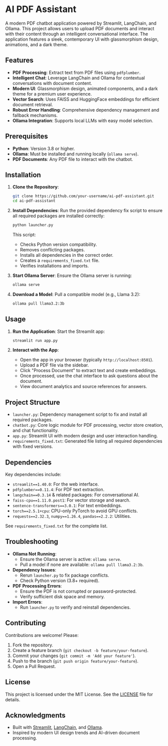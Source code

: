 # AI PDF Assistant

A modern PDF chatbot application powered by Streamlit, LangChain, and Ollama. This project allows users to upload PDF documents and interact with their content through an intelligent conversational interface. The application features a sleek, contemporary UI with glassmorphism design, animations, and a dark theme.

## Features

- **PDF Processing**: Extract text from PDF files using `pdfplumber`.
- **Intelligent Chat**: Leverage LangChain and Ollama for contextual conversations with document content.
- **Modern UI**: Glassmorphism design, animated components, and a dark theme for a premium user experience.
- **Vector Search**: Uses FAISS and HuggingFace embeddings for efficient document retrieval.
- **Robust Error Handling**: Comprehensive dependency management and fallback mechanisms.
- **Ollama Integration**: Supports local LLMs with easy model selection.

## Prerequisites

- **Python**: Version 3.8 or higher.
- **Ollama**: Must be installed and running locally (`ollama serve`).
- **PDF Documents**: Any PDF file to interact with the chatbot.

## Installation

1. **Clone the Repository**:
   ```bash
   git clone https://github.com/your-username/ai-pdf-assistant.git
   cd ai-pdf-assistant
   ```

2. **Install Dependencies**:
   Run the provided dependency fix script to ensure all required packages are installed correctly:
   ```bash
   python launcher.py
   ```

   This script:
   - Checks Python version compatibility.
   - Removes conflicting packages.
   - Installs all dependencies in the correct order.
   - Creates a `requirements_fixed.txt` file.
   - Verifies installations and imports.

3. **Start Ollama Server**:
   Ensure the Ollama server is running:
   ```bash
   ollama serve
   ```

4. **Download a Model**:
   Pull a compatible model (e.g., Llama 3.2):
   ```bash
   ollama pull llama3.2:3b
   ```

## Usage

1. **Run the Application**:
   Start the Streamlit app:
   ```bash
   streamlit run app.py
   ```

2. **Interact with the App**:
   - Open the app in your browser (typically `http://localhost:8501`).
   - Upload a PDF file via the sidebar.
   - Click "Process Document" to extract text and create embeddings.
   - Once processed, use the chat interface to ask questions about the document.
   - View document analytics and source references for answers.

## Project Structure

- `launcher.py`: Dependency management script to fix and install all required packages.
- `chatbot.py`: Core logic module for PDF processing, vector store creation, and chat functionality.
- `app.py`: Streamlit UI with modern design and user interaction handling.
- `requirements_fixed.txt`: Generated file listing all required dependencies with fixed versions.

## Dependencies

Key dependencies include:
- `streamlit==1.40.0`: For the web interface.
- `pdfplumber==0.11.4`: For PDF text extraction.
- `langchain==0.3.14` & related packages: For conversational AI.
- `faiss-cpu==1.11.0.post1`: For vector storage and search.
- `sentence-transformers==3.0.1`: For text embeddings.
- `torch==2.5.1+cpu`: CPU-only PyTorch to avoid GPU conflicts.
- `requests==2.32.3`, `numpy==1.26.4`, `pandas==2.2.2`: Utilities.

See `requirements_fixed.txt` for the complete list.

## Troubleshooting

- **Ollama Not Running**:
  - Ensure the Ollama server is active: `ollama serve`.
  - Pull a model if none are available: `ollama pull llama3.2:3b`.
- **Dependency Issues**:
  - Rerun `launcher.py` to fix package conflicts.
  - Check Python version (3.8+ required).
- **PDF Processing Errors**:
  - Ensure the PDF is not corrupted or password-protected.
  - Verify sufficient disk space and memory.
- **Import Errors**:
  - Run `launcher.py` to verify and reinstall dependencies.

## Contributing

Contributions are welcome! Please:
1. Fork the repository.
2. Create a feature branch (`git checkout -b feature/your-feature`).
3. Commit your changes (`git commit -m 'Add your feature'`).
4. Push to the branch (`git push origin feature/your-feature`).
5. Open a Pull Request.

## License

This project is licensed under the MIT License. See the [LICENSE](LICENSE) file for details.

## Acknowledgments

- Built with [Streamlit](https://streamlit.io/), [LangChain](https://langchain.com/), and [Ollama](https://ollama.ai/).
- Inspired by modern UI design trends and AI-driven document processing.
